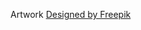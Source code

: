 Artwork <a href="http://www.freepik.com/free-vector/triangle-wolf-design_723866.htm">Designed by Freepik</a>

